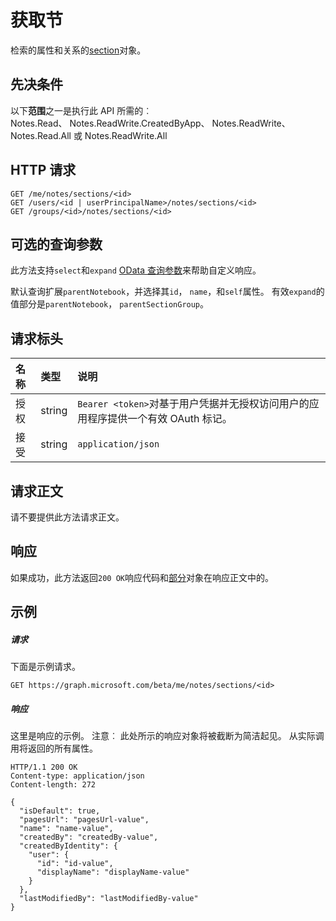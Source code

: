 # <a name="get-section"></a>获取节

检索的属性和关系的[section](../resources/section.md)对象。
## <a name="prerequisites"></a>先决条件
以下**范围**之一是执行此 API 所需的︰  
Notes.Read、 Notes.ReadWrite.CreatedByApp、 Notes.ReadWrite、 Notes.Read.All 或 Notes.ReadWrite.All 
## <a name="http-request"></a>HTTP 请求
<!-- { "blockType": "ignored" } -->
```http
GET /me/notes/sections/<id>
GET /users/<id | userPrincipalName>/notes/sections/<id>
GET /groups/<id>/notes/sections/<id>
```
## <a name="optional-query-parameters"></a>可选的查询参数
此方法支持`select`和`expand` [OData 查询参数](http://graph.microsoft.io/docs/overview/query_parameters)来帮助自定义响应。

默认查询扩展`parentNotebook`，并选择其`id`， `name`，和`self`属性。 有效`expand`的值部分是`parentNotebook`， `parentSectionGroup`。

## <a name="request-headers"></a>请求标头
| 名称       | 类型 | 说明|
|:-----------|:------|:----------|
| 授权  | string  | `Bearer <token>`对基于用户凭据并无授权访问用户的应用程序提供一个有效 OAuth 标记。 |
| 接受 | string | `application/json` | 

## <a name="request-body"></a>请求正文
请不要提供此方法请求正文。
## <a name="response"></a>响应
如果成功，此方法返回`200 OK`响应代码和[部分](../resources/section.md)对象在响应正文中的。
## <a name="example"></a>示例
##### <a name="request"></a>请求
下面是示例请求。
<!-- {
  "blockType": "request",
  "name": "get_section"
}-->
```http
GET https://graph.microsoft.com/beta/me/notes/sections/<id>
```
##### <a name="response"></a>响应
这里是响应的示例。 注意︰ 此处所示的响应对象将被截断为简洁起见。 从实际调用将返回的所有属性。
<!-- {
  "blockType": "response",
  "truncated": true,
  "@odata.type": "microsoft.graph.section"
} -->
```http
HTTP/1.1 200 OK
Content-type: application/json
Content-length: 272

{
  "isDefault": true,
  "pagesUrl": "pagesUrl-value",
  "name": "name-value",
  "createdBy": "createdBy-value",
  "createdByIdentity": {
    "user": {
      "id": "id-value",
      "displayName": "displayName-value"
    }
  },
  "lastModifiedBy": "lastModifiedBy-value"
}
```

<!-- uuid: 8fcb5dbc-d5aa-4681-8e31-b001d5168d79
2015-10-25 14:57:30 UTC -->
<!-- {
  "type": "#page.annotation",
  "description": "Get section",
  "keywords": "",
  "section": "documentation",
  "tocPath": ""
}-->